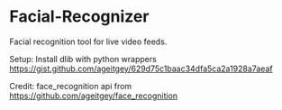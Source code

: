 # Facial-Recognizer
Facial recognition tool for live video feeds.

Setup:
Install dlib with python wrappers https://gist.github.com/ageitgey/629d75c1baac34dfa5ca2a1928a7aeaf


Credit:
face_recognition api from https://github.com/ageitgey/face_recognition
